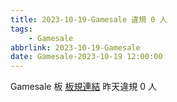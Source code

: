 ```yaml
---
title: 2023-10-19-Gamesale 違規 0 人
tags:
    - Gamesale
abbrlink: 2023-10-19-Gamesale
date: Gamesale-2023-10-19 12:00:00
---
```

Gamesale 板 [板規連結](https://www.ptt.cc/bbs/Gossiping/M.1637425085.A.07D.html)
昨天違規 0 人
